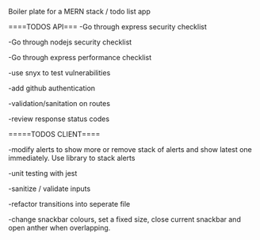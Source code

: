 Boiler plate for a MERN stack / todo list app

====TODOS API===
-Go through express security checklist

-Go through nodejs security checklist

-Go through express performance checklist

-use snyx to test vulnerabilities

-add github authentication

-validation/sanitation on routes

-review response status codes

=====TODOS CLIENT====

-modify alerts to show more or remove stack of alerts and show latest one immediately. Use library to stack alerts

-unit testing with jest

-sanitize / validate inputs

-refactor transitions into seperate file

-change snackbar colours, set a fixed size, close current snackbar and open anther when overlapping.

